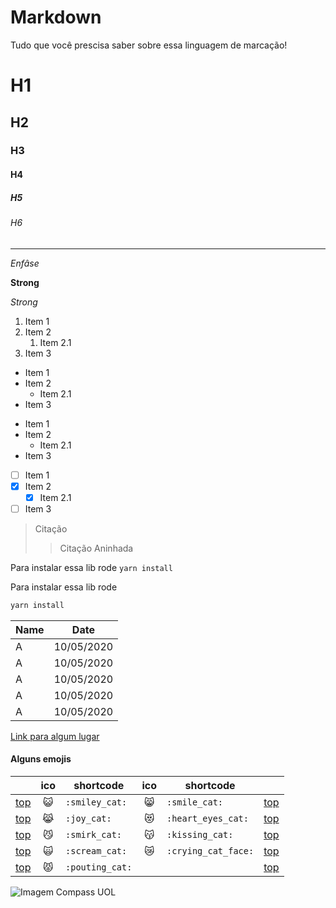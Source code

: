 # Markdown

Tudo que você prescisa saber sobre essa linguagem de marcação!

<!-- HEADINGS -->

# H1
## H2
### H3
#### H4
##### H5
###### H6

<!-- DIVIDERS -->

<!-- --- -->
<!-- *** -->
---

<!-- Comentários -->

<!-- ENFASIS -->
*Enfâse*

<!-- NEGRITO -->
**Strong**

<!-- ITÁLICO -->
_Strong_

<!-- LISTA ORDENADA -->
1. Item 1
1. Item 2
   1. Item 2.1
1. Item 3

<!-- LISTA NÃO ORDENADA -->
* Item 1
* Item 2
  * Item 2.1
* Item 3
<!-- OU -->
- Item 1
- Item 2
  - Item 2.1
- Item 3

<!-- LISTA NÃO ORDENADA COM CHECKBOX -->
- [ ] Item 1
- [x] Item 2
  - [x] Item 2.1
- [ ] Item 3

<!-- CITAÇÃO -->
> Citação
> > Citação Aninhada

<!-- INLINE CODE -->
Para instalar essa lib rode `yarn install`

<!-- CODE BLOCK -->
Para instalar essa lib rode

```bash
yarn install
```
<!-- TABELAS -->
| Name | Date       |
| ---- | ---------- |
| A    | 10/05/2020 |
| A    | 10/05/2020 |
| A    | 10/05/2020 |
| A    | 10/05/2020 |
| A    | 10/05/2020 |

[Link para algum lugar](https://github.com/ErikDMCosta/aprendendo-Git-GitHub-Markdown-Compass-UOL "GitHub")

#### Alguns emojis
|                          |      ico      | shortcode       |        ico        | shortcode           |                           |
| ------------------------ | :-----------: | --------------- | :---------------: | ------------------- | ------------------------- |
| [top](#smileys--emotion) | :smiley_cat:  | `:smiley_cat:`  |    :smile_cat:    | `:smile_cat:`       | [top](#table-of-contents) |
| [top](#smileys--emotion) |   :joy_cat:   | `:joy_cat:`     | :heart_eyes_cat:  | `:heart_eyes_cat:`  | [top](#table-of-contents) |
| [top](#smileys--emotion) |  :smirk_cat:  | `:smirk_cat:`   |   :kissing_cat:   | `:kissing_cat:`     | [top](#table-of-contents) |
| [top](#smileys--emotion) | :scream_cat:  | `:scream_cat:`  | :crying_cat_face: | `:crying_cat_face:` | [top](#table-of-contents) |
| [top](#smileys--emotion) | :pouting_cat: | `:pouting_cat:` |                   |                     | [top](#table-of-contents) |

![Imagem Compass UOL](https://blog.compass.uol/wp-content/uploads/2020/02/topo-email.jpg)
